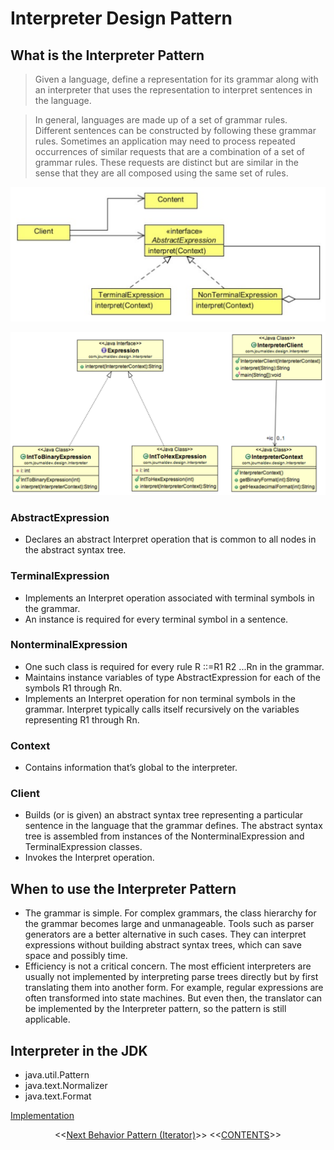 #   Interpreter Design Pattern


##  What is the Interpreter Pattern
>   Given a language, define a representation for its grammar along with an interpreter that uses the representation to interpret
    sentences in the language.

>   In general, languages are made up of a set of grammar rules. Different sentences can be constructed by following these grammar
    rules. Sometimes an application may need to process repeated occurrences of similar requests that are a combination of a set of
    grammar rules. These requests are distinct but are similar in the sense that they are all composed using the same set of rules.        

<p align="center">
    <img src="https://github.com/11andrew1991/design_patterns/blob/master/Interpreter/img/interpreter.png" />
</p>

<p align="center">
    <img src="https://github.com/11andrew1991/design_patterns/blob/master/Interpreter/img/interpreter01.PNG" />
</p>


### AbstractExpression
-   Declares an abstract Interpret operation that is common to all nodes in the abstract syntax tree.

### TerminalExpression
-   Implements an Interpret operation associated with terminal symbols in the grammar.
-   An instance is required for every terminal symbol in a sentence.

### NonterminalExpression
-   One such class is required for every rule R ::=R1 R2 ...Rn in the grammar.
-   Maintains instance variables of type AbstractExpression for each of the symbols R1 through Rn.
-   Implements an Interpret operation for non terminal symbols in the grammar. Interpret typically calls itself recursively
    on the variables representing R1 through Rn.
    
### Context
-   Contains information that’s global to the interpreter.

### Client
-   Builds (or is given) an abstract syntax tree representing a particular sentence in the language that the grammar defines. The
    abstract syntax tree is assembled from instances of the NonterminalExpression and TerminalExpression classes.
-   Invokes the Interpret operation.
    


##  When to use the Interpreter Pattern
-   The grammar is simple. For complex grammars, the class hierarchy for the grammar becomes large and unmanageable. Tools
    such as parser generators are a better alternative in such cases. They can interpret expressions without building abstract syntax
    trees, which can save space and possibly time.
-   Efficiency is not a critical concern. The most efficient interpreters are usually not implemented by interpreting parse trees
    directly but by first translating them into another form. For example, regular expressions are often transformed into state
    machines. But even then, the translator can be implemented by the Interpreter pattern, so the pattern is still applicable.
    
    
    
##  Interpreter in the JDK
-   java.util.Pattern
-   java.text.Normalizer
-   java.text.Format


[Implementation](https://github.com/11andrew1991/design_patterns/tree/master/Interpreter/app/)


<p align="center">
  <<<a href="https://github.com/11andrew1991/design_patterns/tree/master/Iterator#iterator-design-pattern">Next Behavior Pattern (Iterator)</a>>>
  <<<a href="https://github.com/11andrew1991/design_patterns#design-patterns">CONTENTS</a>>>  
</p>